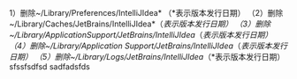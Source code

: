 1）删除~/Library/Preferences/IntelliJIdea* （*表示版本发行日期）
（2）删除~/Library/Caches/JetBrains/IntelliJIdea*（*表示版本发行日期）
（3）删除~/Library/ApplicationSupport/JetBrains/IntelliJIdea*（*表示版本发行日期）
（4）删除~/Library/Application Support/JetBrains/IntelliJIdea*（*表示版本发行日期）
（5）删除~/Library/Logs/JetBrains/IntelliJIdea*（*表示版本发行日期）
sfssfsdfsd
sadfadsfds
